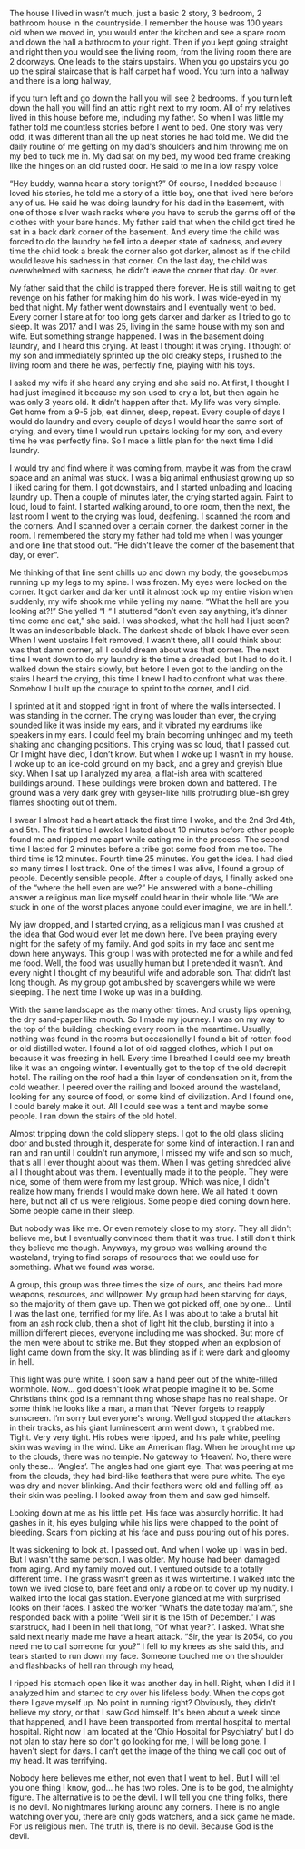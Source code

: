 The house I lived in wasn’t much, just a basic 2 story, 3 bedroom, 2 bathroom house in the countryside. I remember the house was 100 years old when we moved in, you would enter the kitchen and see a spare room and down the hall a bathroom to your right. Then if you kept going straight and right then you would see the living room, from the living room there are 2 doorways. One leads to the stairs upstairs. When you go upstairs you go up the spiral staircase that is half carpet half wood. You turn into a hallway and there is a long hallway, 

if you turn left and go down the hall you will see 2 bedrooms. If you turn left down the hall you will find an attic right next to my room. All of my relatives lived in this house before me, including my father. So when I was little my father told me countless stories before I went to bed. One story was very odd, it was different than all the up neat stories he had told me. We did the daily routine of me getting on my dad's shoulders and him throwing me on my bed to tuck me in. My dad sat on my bed, my wood bed frame creaking like the hinges on an old rusted door. He said to me in a low raspy voice

“Hey buddy, wanna hear a story tonight?” Of course, I nodded because I loved his stories, he told me a story of a little boy, one that lived here before any of us. He said he was doing laundry for his dad in the basement, with one of those silver wash racks where you have to scrub the germs off of the clothes with your bare hands. My father said that when the child got tired he sat in a back dark corner of the basement. And every time the child was forced to do the laundry he fell into a deeper state of sadness, and every time the child took a break the corner also got darker, almost as if the child would leave his sadness in that corner. On the last day, the child was overwhelmed with sadness, he didn’t leave the corner that day. Or ever. 

My father said that the child is trapped there forever. He is still waiting to get revenge on his father for making him do his work. I was wide-eyed in my bed that night. My father went downstairs and I eventually went to bed. Every corner I stare at for too long gets darker and darker as I tried to go to sleep. It was 2017 and I was 25, living in the same house with my son and wife. But something strange happened. I was in the basement doing laundry, and I heard this crying. At least I thought it was crying. I thought of my son and immediately sprinted up the old creaky steps, I rushed to the living room and there he was, perfectly fine, playing with his toys. 

I asked my wife if she heard any crying and she said no. At first, I thought I had just imagined it because my son used to cry a lot, but then again he was only 3 years old. It didn’t happen after that. My life was very simple. Get home from a 9-5 job, eat dinner, sleep, repeat. Every couple of days I would do laundry and every couple of days I would hear the same sort of crying, and every time I would run upstairs looking for my son, and every time he was perfectly fine. So I made a little plan for the next time I did laundry. 

I would try and find where it was coming from, maybe it was from the crawl space and an animal was stuck. I was a big animal enthusiast growing up so I liked caring for them. I got downstairs, and I started unloading and loading laundry up. Then a couple of minutes later, the crying started again. Faint to loud, loud to faint. I started walking around, to one room, then the next, the last room I went to the crying was loud, deafening. I scanned the room and the corners. And I scanned over a certain corner, the darkest corner in the room. I remembered the story my father had told me when I was younger and one line that stood out. “He didn’t leave the corner of the basement that day, or ever”. 

Me thinking of that line sent chills up and down my body, the goosebumps running up my legs to my spine. I was frozen. My eyes were locked on the corner. It got darker and darker until it almost took up my entire vision when suddenly, my wife shook me while yelling my name. “What the hell are you looking at?!” She yelled “I-“ I stuttered “don’t even say anything, it’s dinner time come and eat,” she said. I was shocked, what the hell had I just seen? It was an indescribable black. The darkest shade of black I have ever seen. When I went upstairs I felt removed, I wasn’t there, all I could think about was that damn corner, all I could dream about was that corner. The next time I went down to do my laundry is the time a dreaded, but I had to do it. I walked down the stairs slowly, but before I even got to the landing on the stairs I heard the crying, this time I knew I had to confront what was there. Somehow I built up the courage to sprint to the corner, and I did. 

I sprinted at it and stopped right in front of where the walls intersected. I was standing in the corner. The crying was louder than ever, the crying sounded like it was inside my ears, and it vibrated my eardrums like speakers in my ears. I could feel my brain becoming unhinged and my teeth shaking and changing positions. This crying was so loud, that I passed out. Or I might have died, I don’t know. But when I woke up I wasn’t in my house. I woke up to an ice-cold ground on my back, and a grey and greyish blue sky. When I sat up I analyzed my area, a flat-ish area with scattered buildings around. These buildings were broken down and battered. The ground was a very dark grey with geyser-like hills protruding blue-ish grey flames shooting out of them. 

I swear I almost had a heart attack the first time I woke, and the 2nd 3rd 4th, and 5th. The first time I awoke I lasted about 10 minutes before other people found me and ripped me apart while eating me in the process. The second time I lasted for 2 minutes before a tribe got some food from me too. The third time is 12 minutes. Fourth time 25 minutes. You get the idea. I had died so many times I lost track. One of the times I was alive, I found a group of people. Decently sensible people. After a couple of days, I finally asked one of the “where the hell even are we?” He answered with a bone-chilling answer a religious man like myself could hear in their whole life.“We are stuck in one of the worst places anyone could ever imagine, we are in hell.”. 

My jaw dropped, and I started crying, as a religious man I was crushed at the idea that God would ever let me down here. I’ve been praying every night for the safety of my family. And god spits in my face and sent me down here anyways. This group I was with protected me for a while and fed me food. Well, the food was usually human but I pretended it wasn’t. And every night I thought of my beautiful wife and adorable son. That didn’t last long though. As my group got ambushed by scavengers while we were sleeping. The next time I woke up was in a building. 

With the same landscape as the many other times. And crusty lips opening, the dry sand-paper like mouth. So I made my journey. I was on my way to the top of the building, checking every room in the meantime. Usually, nothing was found in the rooms but occasionally I found a bit of rotten food or old distilled water. I found a lot of old ragged clothes, which I put on because it was freezing in hell. Every time I breathed I could see my breath like it was an ongoing winter. I eventually got to the top of the old decrepit hotel. The railing on the roof had a thin layer of condensation on it, from the cold weather. I peered over the railing and looked around the wasteland, looking for any source of food, or some kind of civilization. And I found one, I could barely make it out. All I could see was a tent and maybe some people. I ran down the stairs of the old hotel. 

Almost tripping down the cold slippery steps. I got to the old glass sliding door and busted through it, desperate for some kind of interaction. I ran and ran and ran until I couldn't run anymore, I missed my wife and son so much, that's all I ever thought about was them. When I was getting shredded alive all I thought about was them. I eventually made it to the people. They were nice, some of them were from my last group. Which was nice, I didn't realize how many friends I would make down here. We all hated it down here, but not all of us were religious. Some people died coming down here. Some people came in their sleep. 

But nobody was like me. Or even remotely close to my story. They all didn't believe me, but I eventually convinced them that it was true. I still don't think they believe me though. Anyways, my group was walking around the wasteland, trying to find scraps of resources that we could use for something. What we found was worse. 

A group, this group was three times the size of ours, and theirs had more weapons, resources, and willpower. My group had been starving for days, so the majority of them gave up. Then we got picked off, one by one… Until I was the last one, terrified for my life. As I was about to take a brutal hit from an ash rock club, then a shot of light hit the club, bursting it into a million different pieces, everyone including me was shocked. But more of the men were about to strike me. But they stopped when an explosion of light came down from the sky. It was blinding as if it were dark and gloomy in hell. 

This light was pure white. I soon saw a hand peer out of the white-filled wormhole. Now… god doesn't look what people imagine it to be. Some Christians think god is a remnant thing whose shape has no real shape. Or some think he looks like a man, a man that “Never forgets to reapply sunscreen. I’m sorry but everyone's wrong. Well god stopped the attackers in their tracks, as his giant luminescent arm went down, It grabbed me. Tight. Very very tight. His robes were ripped, and his pale white, peeling skin was waving in the wind. Like an American flag. When he brought me up to the clouds, there was no temple. No gateway to ‘Heaven’. No, there were only these… ‘Angles’. The angles had one giant eye. That was peering at me from the clouds, they had bird-like feathers that were pure white. The eye was dry and never blinking. And their feathers were old and falling off, as their skin was peeling. I looked away from them and saw god himself. 

Looking down at me as his little pet. His face was absurdly horrific. It had gashes in it, his eyes bulging while his lips were chapped to the point of bleeding. Scars from picking at his face and puss pouring out of his pores. 

It was sickening to look at. I passed out. And when I woke up I was in bed. But I wasn't the same person. I was older. My house had been damaged from aging. And my family moved out. I ventured outside to a totally different time. The grass wasn't green as it was wintertime. I walked into the town we lived close to, bare feet and only a robe on to cover up my nudity. I walked into the local gas station. Everyone glanced at me with surprised looks on their faces. I asked the worker “What’s the date today ma’am.”, she responded back with a polite “Well sir it is the 15th of December.” I was starstruck, had I been in hell that long, “Of what year?”. I asked. What she said next nearly made me have a heart attack. “Sir, the year is 2054, do you need me to call someone for you?” I fell to my knees as she said this, and tears started to run down my face. Someone touched me on the shoulder and flashbacks of hell ran through my head, 

I ripped his stomach open like it was another day in hell. Right, when I did it I analyzed him and started to cry over his lifeless body. When the cops got there I gave myself up. No point in running right? Obviously, they didn't believe my story, or that I saw God himself. It's been about a week since that happened, and I have been transported from mental hospital to mental hospital. Right now I am located at the ‘Ohio Hospital for Psychiatry’ but I do not plan to stay here so don't go looking for me, I will be long gone. I haven't slept for days. I can't get the image of the thing we call god out of my head. It was terrifying. 

Nobody here believes me either, not even that I went to hell. But I will tell you one thing I know, god… he has two roles. One is to be god, the almighty figure. The alternative is to be the devil. I will tell you one thing folks, there is no devil. No nightmares lurking around any corners. There is no angle watching over you, there are only gods watchers, and a sick game he made. For us religious men. The truth is, there is no devil. Because God is the devil.